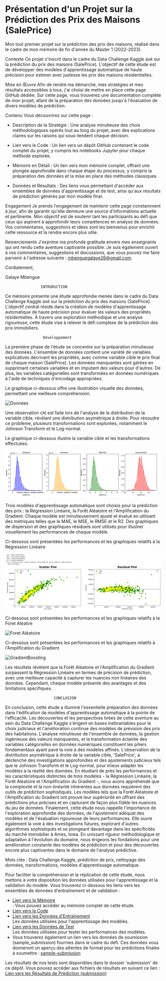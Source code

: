 # Présentation d'un Projet sur la Prédiction des Prix des Maisons (SalePrice)

Mon tout premier projet sur la prédiction des prix des maisons, réalisé dans le cadre de mon mémoire de fin d'année du Master 1 (2022-2023).

Contexte
Ce projet s'inscrit dans le cadre du Data Challenge Kaggle axé sur la prédiction du prix des maisons (SalePrice). L'objectif de cette étude est de développer des modèles d'apprentissage automatique de haute précision pour estimer avec justesse les prix des maisons résidentielles.

Mise en Œuvre
Afin de rendre ma démarche, mes stratégies et mes résultats accessibles à tous, j'ai choisi de mettre en place cette page GitHub dédiée. Sur cette page, vous trouverez une documentation complète de mon projet, allant de la préparation des données jusqu'à l'évaluation de divers modèles de prédiction.

Contenu
Vous découvrirez sur cette page :

- Description de la Stratégie : Une analyse minutieuse des choix méthodologiques opérés tout au long du projet, avec des explications claires sur les raisons qui sous-tendent chaque décision.

- Lien vers le Code : Un lien vers un dépôt GitHub contenant le code complet du projet, y compris les notebooks Jupyter pour chaque méthode explorée.

- Mémoire en Détail : Un lien vers mon mémoire complet, offrant une plongée approfondie dans chaque étape du processus, y compris la préparation des données et la mise en place des méthodes classiques.
- Données et Résultats : Des liens vous permettant d'accéder aux ensembles de données d'apprentissage et de test, ainsi qu'aux résultats de prédiction générés par mon modèle final.

Engagement
Je prends l'engagement de maintenir cette page constamment à jour, afin de garantir qu'elle demeure une source d'informations actuelle et pertinente. Mon objectif est de soutenir tant les participants au défi que ceux qui aspirent à approfondir leurs compétences en analyse de données. Vos commentaires, suggestions et idées sont les bienvenus pour enrichir cette ressource et la rendre encore plus utile.

Remerciements
J'exprime ma profonde gratitude envers mes enseignants qui ont rendu cette aventure captivante possible. Je suis également ouvert à vos commentaires, suggestions et discussions, que vous pouvez me faire parvenir à l'adresse suivante : mbenguegalaye26@gmail.com.

Cordialement,

Galaye Mbengue


                    INTRODUCTION

Ce mémoire présente une étude approfondie menée dans le cadre du Data Challenge Kaggle axé sur la prédiction du prix des maisons (SalePrice). L'objectif central réside dans la création de modèles d'apprentissage automatique de haute précision pour évaluer les valeurs des propriétés résidentielles. À travers une exploration méthodique et une analyse rigoureuse, cette étude vise à relever le défi complexe de la prédiction des prix immobiliers.

                     Développement

La première phase de l'étude se concentre sur la préparation minutieuse des données. L'ensemble de données contient une variété de variables explicatives décrivant les propriétés, avec comme variable cible le prix final de chaque maison (SalePrice). Les données manquantes sont gérées en supprimant certaines variables et en imputant des valeurs pour d'autres. De plus, les variables catégorielles sont transformées en données numériques à l'aide de techniques d'encodage appropriées.

Le graphique ci-dessous offre une illustration visuelle des données, permettant une meilleure compréhension.

![Données](https://github.com/Mbenguegalaye/Projet-SalePrice/assets/141923523/2c58c5ee-fbdb-41ac-81a6-7fedf1cc7927) <br>

Une observation clé est faite lors de l'analyse de la distribution de la variable cible, révélant une distribution asymétrique à droite. Pour résoudre ce problème, plusieurs transformations sont explorées, notamment le Johnson Transform et le Log-normal.

Le graphique ci-dessous illustre la variable cible et les transformations effectuées.

![Transformations](https://github.com/Mbenguegalaye/Projet-SalePrice/blob/main/images/Transformations.png) <br>

Trois modèles d'apprentissage automatique sont choisis pour la prédiction des prix : la Régression Linéaire, la Forêt Aléatoire et l'Amplification du Gradient. Chaque modèle est minutieusement ajusté et évalué en utilisant des métriques telles que le MAE, le MSE, le RMSE et le R2. Des graphiques de dispersion et des graphiques résiduels sont utilisés pour illustrer visuellement les performances de chaque modèle.

 Ci-dessous sont présentées les performances et les graphiques relatifs à la Régression Linéaire

 ![Regression-lineaire](https://github.com/Mbenguegalaye/Projet-SalePrice/blob/main/images/Regression-lineaire.png) <br>

 Ci-dessous sont présentées les performances et les graphiques relatifs à la Foret Aléatire

 ![Foret Aléatoire](https://github.com/Mbenguegalaye/Projet-SalePrice/assets/141923523/1acbb9d8-db09-4ec9-b23a-42595dd2484b) <br>

Ci-dessous sont présentées les performances et les graphiques relatifs à l'Amplification du Gradient

![GradientBoosting](https://github.com/Mbenguegalaye/Projet-SalePrice/assets/141923523/3e0d2894-250e-4a11-849f-f1c272aff2dd) <br>

Les résultats révèlent que la Forêt Aléatoire et l'Amplification du Gradient surpassent la Régression Linéaire en termes de précision de prédiction, avec une meilleure capacité à capturer les nuances non linéaires des données. Cependant, chaque modèle présente des avantages et des limitations spécifiques.

                          CONCLUSION

En conclusion, cette étude a illuminé l'essentielle préparation des données dans l'édification de modèles d'apprentissage automatique à la pointe de l'efficacité. Les découvertes et les perspectives tirées de cette aventure au sein du Data Challenge Kaggle s'érigent en bases inébranlables pour le choix judicieux et l'amélioration continue des modèles de prévision des prix des habitations.
L'analyse minutieuse de l'ensemble de données, la gestion ingénieuse des valeurs manquantes, et la transformation éclairée des variables catégorielles en données numériques constituent les piliers fondamentaux ayant pavé la voie à des modèles affinés. L'observation de la distribution asymétrique à droite de la variable cible, 'SalePrice', a déclenché des investigations approfondies et des ajustements judicieux tels que le Johnson Transform et le Log-normal, pour mieux adapter les modèles à la réalité des données.
En étudiant de près les performances et les caractéristiques distinctes de trois modèles - la Régression Linéaire, la Forêt Aléatoire et l'Amplification du Gradient -, nous avons appréhendé que la complexité et la non-linéarité inhérentes aux données requièrent des outils de prédiction sophistiqués. Les modèles tels que la Forêt Aléatoire et l'Amplification du Gradient ont prouvé leur supériorité en offrant des prédictions plus précises et en capturant de façon plus fidèle les nuances du jeu de données.
Finalement, cette étude nous rappelle l'importance de l'exploration approfondie des données, de l'ajustement adéquat des modèles et de l'évaluation rigoureuse de leurs performances. Elle ouvre également la voie à des investigations futures, explorant d'autres algorithmes sophistiqués et se plongeant davantage dans les spécificités du marché immobilier à Ames, Iowa. En unissant rigueur méthodologique et adaptation à l'évolution du domaine, nous érigeons les fondations pour une amélioration constante des modèles de prédiction et pour des découvertes encore plus captivantes dans le domaine de l'analyse prédictive.

Mots clés : Data Challenge Kaggle, prédiction de prix, nettoyage des données, transformations, modèles d'apprentissage automatique.

Pour faciliter la compréhension et la réplication de cette étude, nous mettons à votre disposition les données utilisées pour l'apprentissage et la validation du modèle. Vous trouverez ci-dessous les liens vers les ensembles de données d'entraînement et de validation :

- [Lien vers le Mémoire](https://github.com/Mbenguegalaye/Projet-SalePrice/blob/main/M%C3%A9moire/M%C3%A9moire%20SalePrice%20Mbengue%20Galaye.pdf)<br> : Vous pouvez accéder au mémoire complet de cette étude.
- [Lien vers le Code](https://github.com/Mbenguegalaye/Projet-SalePrice/blob/main/Codes/Projet_SalePrice%20(4).html)<br>
- [Lien vers les Données d'Entraînement](https://github.com/Mbenguegalaye/Projet-SalePrice/blob/main/train/train.csv)<br>  Les données utilisées pour l'apprentissage des modèles.
- [Lien vers les Données de Test](https://github.com/Mbenguegalaye/Projet-SalePrice/blob/main/test/test.csv)<br>  Les données utilisées pour tester les performances des modèles.
- Vous trouverez également un lien vers les données de soumission (sample_submission) fournies dans le cadre du défi. Ces données vous donneront un aperçu des attentes de format pour les prédictions finales à soumettre :
 [sample-submission](https://github.com/Mbenguegalaye/Projet-SalePrice/blob/main/sample_submission/sample_submission.csv)<br>
  
Les résultats de nos tests sont disponibles dans le dossier 'submission' de ce dépôt. Vous pouvez accéder aux fichiers de résultats en suivant ce lien : 
[Lien vers les Résultats de Prédiction (submission)](https://github.com/Mbenguegalaye/Projet-SalePrice/blob/main/submission/submission.csv)<br>

